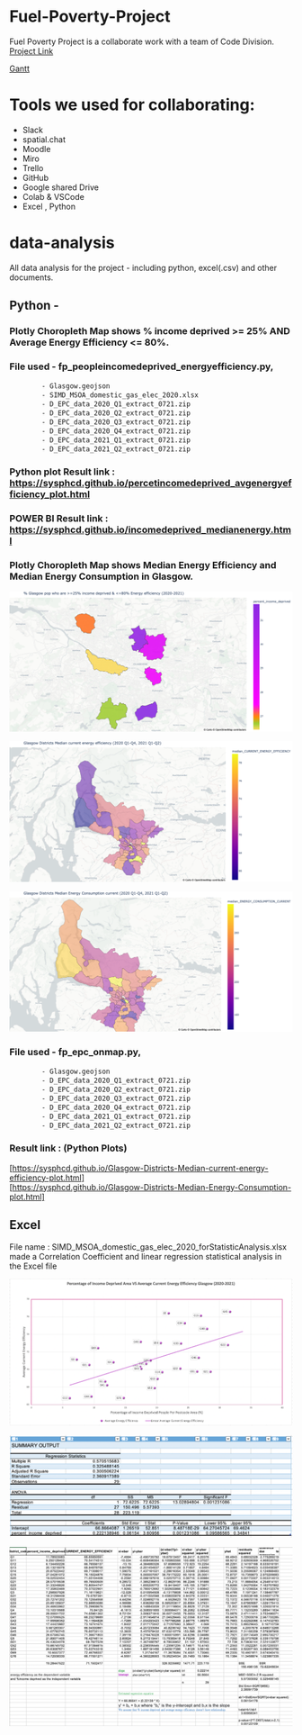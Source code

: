 # Fuel-Poverty-Project
Fuel Poverty Project is a collaborate work with a team of Code Division. 
[Project Link](https://codedivision.co.uk/fuelpovertyproject)

[Gantt](https://github.com/sysphcd/Fuel-Poverty-Project/blob/main/gantt.png)




# Tools we used for collaborating: 
-  Slack
-  spatial.chat
-  Moodle
-  Miro 
-  Trello 
-  GitHub
-  Google shared Drive 
-  Colab & VSCode
-  Excel , Python

# data-analysis
All data analysis for the project - including python, excel(.csv) and other documents.

## Python  - 
### Plotly Choropleth Map shows % income deprived >= 25% AND Average Energy Efficiency <= 80%. 
### File used   - fp_peopleincomedeprived_energyefficiency.py, 
            - Glasgow.geojson 
            - SIMD_MSOA_domestic_gas_elec_2020.xlsx
            - D_EPC_data_2020_Q1_extract_0721.zip
            - D_EPC_data_2020_Q2_extract_0721.zip
            - D_EPC_data_2020_Q3_extract_0721.zip
            - D_EPC_data_2020_Q4_extract_0721.zip
            - D_EPC_data_2021_Q1_extract_0721.zip
            - D_EPC_data_2021_Q2_extract_0721.zip 
### Python plot Result link : https://sysphcd.github.io/percetincomedeprived_avgenergyefficiency_plot.html
### POWER BI Result link : https://sysphcd.github.io/incomedeprived_medianenergy.html


### Plotly Choropleth Map shows Median Energy Efficiency and Median Energy Consumption in Glasgow. 
![Percentage income deprived and average energy efficiency](https://github.com/sysphcd/Fuel-Poverty-Project/blob/main/percetincomedeprived_avgenergyefficiency_plot.png)

![Glasgow Districs Median energy efficiency](https://github.com/sysphcd/Fuel-Poverty-Project/blob/main/Glasgow-Districts-Median-current-energy-efficiency-plot.png)

![Glasgow districs median energy consumption](https://github.com/sysphcd/Fuel-Poverty-Project/blob/main/Glasgow-Districts-Median-Energy-Consumption-plot.png)


### File used   - fp_epc_onmap.py, 
            - Glasgow.geojson 
            - D_EPC_data_2020_Q1_extract_0721.zip
            - D_EPC_data_2020_Q2_extract_0721.zip
            - D_EPC_data_2020_Q3_extract_0721.zip
            - D_EPC_data_2020_Q4_extract_0721.zip
            - D_EPC_data_2021_Q1_extract_0721.zip
            - D_EPC_data_2021_Q2_extract_0721.zip 
### Result link : (Python Plots)
[https://sysphcd.github.io/Glasgow-Districts-Median-current-energy-efficiency-plot.html]  
[https://sysphcd.github.io/Glasgow-Districts-Median-Energy-Consumption-plot.html]


## Excel 

File name : SIMD_MSOA_domestic_gas_elec_2020_forStatisticAnalysis.xlsx  
made a Correlation Coefficient and linear regression statistical analysis in the Excel file

![Linear Regression](https://github.com/sysphcd/Fuel-Poverty-Project/blob/main/coefficientRegression.png)

![Data Statistic](https://github.com/sysphcd/Fuel-Poverty-Project/blob/main/DataStatistic.png)

![Data Statistic Calculation](https://github.com/sysphcd/Fuel-Poverty-Project/blob/main/DataStatisticCalculation.png)



